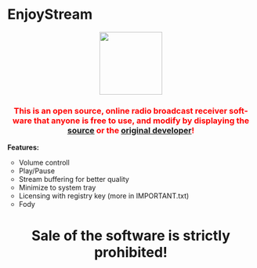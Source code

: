 # EnjoyStream
<html>
  <body>
<p style="text-align: center;"><img src="https://raw.githubusercontent.com/SubCoderHUN/EnjoyStream/main/enjoyplayer.ico" alt="" width="128" height="128" /></p><h3 id="tw-target-text" class="tw-data-text tw-text-large XcVN5d tw-ta" dir="ltr" style="text-align: center;" data-placeholder="Ford&iacute;t&aacute;s"><span lang="en" style="color: #ff0000;">This is an open source, online radio broadcast receiver software that anyone is free to use, and modify by displaying the <a title="source" href="https://github.com/SubCoderHUN/EnjoyStream"><span style="text-decoration: underline;">source</span></a> or the <a href="https://github.com/SubCoderHUN/EnjoyStream/blob/main/dev.md">original developer</a>!</span></h3>
<p><strong>Features:</strong></p>
<ul style="list-style-type: circle;">
<li>Volume controll</li>
<li>Play/Pause&nbsp;</li>
<li>Stream buffering for better quality</li>
<li>Minimize to system tray</li>
<li>Licensing with registry key (more in IMPORTANT.txt)</li>
<li>Fody</li>
</ul>
<h1 style="text-align: center;">Sale of the software is strictly prohibited!
  </h1>
    </body>
</html>
